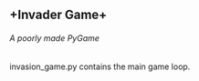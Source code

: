 ## +Invader Game+  
###### A poorly made PyGame  
  
invasion_game.py contains the main game loop.  

